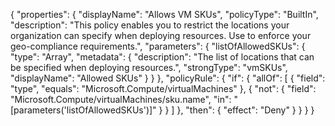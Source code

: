 
{
  "properties": {
    "displayName": "Allows VM SKUs",
    "policyType": "BuiltIn",
    "description": "This policy enables you to restrict the locations your organization can specify when deploying resources. Use to enforce your geo-compliance requirements.",
    "parameters": {
      "listOfAllowedSKUs": {
        "type": "Array",
        "metadata": {
          "description": "The list of locations that can be specified when deploying resources.",
          "strongType": "vmSKUs",
          "displayName": "Allowed SKUs"
        }
      }
    },
    "policyRule": {
  "if": {
    "allOf": [
      {
        "field": "type",
        "equals": "Microsoft.Compute/virtualMachines"
      },
      {
        "not": {
          "field": "Microsoft.Compute/virtualMachines/sku.name",
          "in": "[parameters('listOfAllowedSKUs')]"
        }
      }
    ]
  },
  "then": {
    "effect": "Deny"
  }
}
}
}
